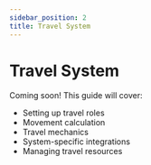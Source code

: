 ```yaml
---
sidebar_position: 2
title: Travel System
---
```


# Travel System

Coming soon! This guide will cover:

- Setting up travel roles
- Movement calculation
- Travel mechanics
- System-specific integrations
- Managing travel resources